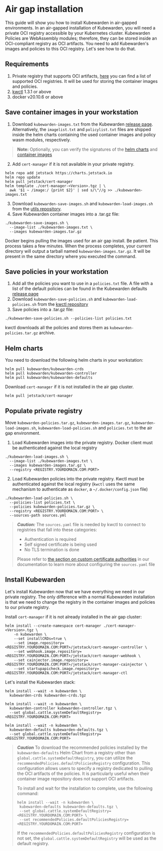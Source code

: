 # Air gap installation

This guide will show you how to install Kubewarden in air-gapped environments. In an air-gapped installation of Kubewarden,
you will need a private OCI registry accessible by your Kubernetes cluster. Kubewarden Policies
are WebAssembly modules; therefore, they can be stored inside an OCI-compliant registry as OCI artifacts.
You need to add Kubewarden's images and policies to this OCI registry. Let's see how to do that.

## Requirements

1. Private registry that supports OCI artifacts, [here](../../distributing-policies/oci-registries-support) you can find a list of supported OCI registries. It will be used for storing the container images and policies.
2. [kwctl](https://github.com/kubewarden/kwctl) 1.3.1 or above
3. docker v20.10.6 or above

## Save container images in your workstation

1. Download `kubewarden-images.txt` from the Kubewarden [release page](https://github.com/kubewarden/helm-charts/releases/). Alternatively, the `imagelist.txt` and `policylist.txt` files are shipped inside the helm charts containing the used container images and policy wasm modules, respectively.

>**Note:** Optionally, you can verify the signatures of the [helm charts](../../security/verifying-kubewarden#helm-charts) and [container images](../../security/verifying-kubewarden#container-images)

2. Add `cert-manager` if it is not available in your private registry.

```
helm repo add jetstack https://charts.jetstack.io
helm repo update
helm pull jetstack/cert-manager
helm template ./cert-manager-<Version>.tgz | \
  awk '$1 ~ /image:/ {print $2}' | sed s/\"//g >> ./kubewarden-images.txt
```

3. Download `kubewarden-save-images.sh` and `kubewarden-load-images.sh` from the [utils repository](https://github.com/kubewarden/utils).
4. Save Kubewarden container images into a .tar.gz file:

```
./kubewarden-save-images.sh \
  --image-list ./kubewarden-images.txt \
  --images kubewarden-images.tar.gz
```

Docker begins pulling the images used for an air gap install. Be patient. This process takes a few minutes.
When the process completes, your current directory will output a tarball named `kubewarden-images.tar.gz`. It will be present in the same directory where you executed the command.

## Save policies in your workstation

1. Add all the policies you want to use in a `policies.txt` file. A file with a list of the default policies can be found in the Kubewarden defaults [release page](https://github.com/kubewarden/helm-charts/releases/)
2. Download `kubewarden-save-policies.sh` and `kubewarden-load-policies.sh` from the [kwctl repository](https://github.com/kubewarden/kwctl/tree/main/scripts)
3. Save policies into a .tar.gz file:

```
./kubewarden-save-policies.sh --policies-list policies.txt
```

kwctl downloads all the policies and stores them as `kubewarden-policies.tar.gz` archive.

## Helm charts

You need to download the following helm charts in your workstation:

```
helm pull kubewarden/kubewarden-crds
helm pull kubewarden/kubewarden-controller
helm pull kubewarden/kubewarden-defaults
```

Download `cert-manager` if it is not installed in the air gap cluster.

```
helm pull jetstack/cert-manager
```

## Populate private registry

Move `kubewarden-policies.tar.gz`, `kubewarden-images.tar.gz`, `kubewarden-load-images.sh`, `kubewarden-load-policies.sh` and `policies.txt`
to the air gap environment.

1. Load Kubewarden images into the private registry. Docker client must be authenticated against the local registry
```
./kubewarden-load-images.sh \
  --image-list ./kubewarden-images.txt \
  --images kubewarden-images.tar.gz \
  --registry <REGISTRY.YOURDOMAIN.COM:PORT>
```
2. Load Kubewarden policies into the private registry. Kwctl must be authenticated against the local registry (`kwctl` uses the same mechanism to authenticate as `docker`, a `~/.docker/config.json` file)
```
./kubewarden-load-policies.sh \
  --policies-list policies.txt \
  --policies kubewarden-policies.tar.gz \
  --registry <REGISTRY.YOURDOMAIN.COM:PORT> \
  --sources-path sources.yml
```

>***Caution:***
>The `sources.yaml` file is needed by kwctl to connect to registries that fall into these categories:
>
>* Authentication is required
>* Self signed certificate is being used
>* No TLS termination is done
>
>Please refer to [the section on custom certificate authorities](../../distributing-policies/custom-certificate-authorities.md) in our documentation to learn more about configuring the `sources.yaml` file


## Install Kubewarden

Let's install Kubewarden now that we have everything we need in our private registry. The only difference with a normal
Kubewarden installation is that we need to change the registry in the container images and policies to our private registry.

Install `cert-manager` if it is not already installed in the air gap cluster:

```
helm install --create-namespace cert-manager ./cert-manager-<Version>.tgz \
    -n kubewarden \
    --set installCRDs=true \
    --set image.repository=<REGISTRY.YOURDOMAIN.COM:PORT>/jetstack/cert-manager-controller \
    --set webhook.image.repository=<REGISTRY.YOURDOMAIN.COM:PORT>/jetstack/cert-manager-webhook \
    --set cainjector.image.repository=<REGISTRY.YOURDOMAIN.COM:PORT>/jetstack/cert-manager-cainjector \
    --set startupapicheck.image.repository=<REGISTRY.YOURDOMAIN.COM:PORT>/jetstack/cert-manager-ctl
```

Let's install the Kubewarden stack:

```
helm install --wait -n kubewarden \
  kubewarden-crds kubewarden-crds.tgz
```

```
helm install --wait -n kubewarden \
  kubewarden-controller kubewarden-controller.tgz \
  --set global.cattle.systemDefaultRegistry=<REGISTRY.YOURDOMAIN.COM:PORT>
```

```
helm install --wait -n kubewarden \
  kubewarden-defaults kubewarden-defaults.tgz \
  --set global.cattle.systemDefaultRegistry=<REGISTRY.YOURDOMAIN.COM:PORT>
```

>***Caution***
>To download the recommended policies installed by the `kubewarden-defaults` Helm
>Chart from a registry other than `global.cattle.systemDefaultRegistry`, you can
>utilize the `recommendedPolicies.defaultPoliciesRegistry` configuration. This
>configuration allows users to specify a registry dedicated to pulling the OCI
>artifacts of the policies. It is particularly useful when their container image
>repository does not support OCI artifacts.
>
>To install and wait for the installation to complete, use the following command:
>
>```console
>helm install --wait -n kubewarden \
>  kubewarden-defaults kubewarden-defaults.tgz \
>  --set global.cattle.systemDefaultRegistry=<REGISTRY.YOURDOMAIN.COM:PORT> \
>  --set recommendedPolicies.defaultPoliciesRegistry=<REGISTRY.YOURDOMAIN.COM:PORT>
>```
>
>If the `recommendedPolicies.defaultPoliciesRegistry` configuration is not set,
>the `global.cattle.systemDefaultRegistry` will be used as the default registry.
